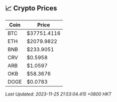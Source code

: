## 📈 Crypto Prices

| Coin | Price |
| ---- | ----- |
| BTC | $37751.4116 |
| ETH | $2079.9822 |
| BNB | $233.9051 |
| CRV | $0.5958 |
| ARB | $1.0597 |
| OKB | $58.3676 |
| DOGE | $0.0783 |

_Last Updated: 2023-11-25 21:53:04.415 +0800 HKT_